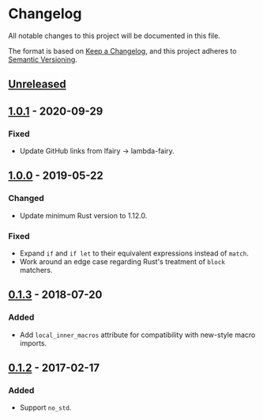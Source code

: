 # Changelog
All notable changes to this project will be documented in this file.

The format is based on [Keep a Changelog](https://keepachangelog.com/en/1.0.0/),
and this project adheres to [Semantic Versioning](https://semver.org/spec/v2.0.0.html).

## [Unreleased]

## [1.0.1] - 2020-09-29
### Fixed
- Update GitHub links from lfairy → lambda-fairy.

## [1.0.0] - 2019-05-22
### Changed
- Update minimum Rust version to 1.12.0.

### Fixed
- Expand `if` and `if let` to their equivalent expressions instead of `match`.
- Work around an edge case regarding Rust's treatment of `block` matchers.

## [0.1.3] - 2018-07-20
### Added
- Add `local_inner_macros` attribute for compatibility with new-style macro imports.

## [0.1.2] - 2017-02-17
### Added
- Support `no_std`.

[Unreleased]: https://github.com/lfairy/if_chain/compare/v1.0.1...HEAD
[1.0.1]: https://github.com/lfairy/if_chain/compare/v1.0.0...v1.0.1
[1.0.0]: https://github.com/lfairy/if_chain/compare/v0.1.3...v1.0.0
[0.1.3]: https://github.com/lfairy/if_chain/compare/v0.1.2...v0.1.3
[0.1.2]: https://github.com/lfairy/if_chain/compare/v0.1.1...v0.1.2
